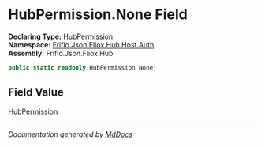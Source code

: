 ﻿<!--  
  <auto-generated>   
    The contents of this file were generated by a tool.  
    Changes to this file may be list if the file is regenerated  
  </auto-generated>   
-->

# HubPermission.None Field

**Declaring Type:** [HubPermission](../index.md)  
**Namespace:** [Friflo.Json.Fliox.Hub.Host.Auth](../../index.md)  
**Assembly:** Friflo.Json.Fliox.Hub

```csharp
public static readonly HubPermission None;
```

## Field Value

[HubPermission](../index.md)

___

*Documentation generated by [MdDocs](https://github.com/ap0llo/mddocs)*

